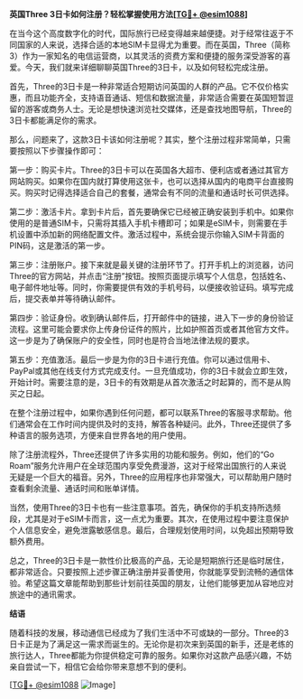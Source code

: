 **英国Three 3日卡如何注册？轻松掌握使用方法[[TG💪+ @esim1088](https://t.me/s/esim1088)]**

在当今这个高度数字化的时代，国际旅行已经变得越来越便捷。对于经常往返于不同国家的人来说，选择合适的本地SIM卡显得尤为重要。而在英国，Three（简称3）作为一家知名的电信运营商，以其灵活的资费方案和便捷的服务深受游客的喜爱。今天，我们就来详细聊聊英国Three的3日卡，以及如何轻松完成注册。

首先，Three的3日卡是一种非常适合短期访问英国的人群的产品。它不仅价格实惠，而且功能齐全，支持语音通话、短信和数据流量，非常适合需要在英国短暂逗留的游客或商务人士。无论是想快速浏览社交媒体，还是查找地图导航，Three的3日卡都能满足你的需求。

那么，问题来了，这款3日卡该如何注册呢？其实，整个注册过程非常简单，只需要按照以下步骤操作即可：

第一步：购买卡片。Three的3日卡可以在英国各大超市、便利店或者通过其官方网站购买。如果你在国内就打算使用这张卡，也可以选择从国内的电商平台直接购买。购买时记得选择适合自己的套餐，通常会有不同的流量和通话时长可供选择。

第二步：激活卡片。拿到卡片后，首先要确保它已经被正确安装到手机中。如果你使用的是普通SIM卡，只需将其插入手机卡槽即可；如果是eSIM卡，则需要在手机设置中添加新的网络配置文件。激活过程中，系统会提示你输入SIM卡背面的PIN码，这是激活的第一步。

第三步：注册账户。接下来就是最关键的注册环节了。打开手机上的浏览器，访问Three的官方网站，并点击“注册”按钮。按照页面提示填写个人信息，包括姓名、电子邮件地址等。同时，你需要提供有效的手机号码，以便接收验证码。填写完成后，提交表单并等待确认邮件。

第四步：验证身份。收到确认邮件后，打开邮件中的链接，进入下一步的身份验证流程。这里可能会要求你上传身份证件的照片，比如护照首页或者其他官方文件。这一步是为了确保账户的安全性，同时也是符合当地法律法规的要求。

第五步：充值激活。最后一步是为你的3日卡进行充值。你可以通过信用卡、PayPal或其他在线支付方式完成支付。一旦充值成功，你的3日卡就会立即生效，开始计时。需要注意的是，3日卡的有效期是从首次激活之时起算的，而不是从购买之日起。

在整个注册过程中，如果你遇到任何问题，都可以联系Three的客服寻求帮助。他们通常会在工作时间内提供及时的支持，解答各种疑问。此外，Three还提供了多种语言的服务选项，方便来自世界各地的用户使用。

除了注册流程外，Three还提供了许多实用的功能和服务。例如，他们的“Go Roam”服务允许用户在全球范围内享受免费漫游，这对于经常出国旅行的人来说无疑是一个巨大的福音。另外，Three的应用程序也非常强大，可以帮助用户随时查看剩余流量、通话时间和账单详情。

当然，使用Three的3日卡也有一些注意事项。首先，确保你的手机支持所选频段，尤其是对于eSIM卡而言，这一点尤为重要。其次，在使用过程中要注意保护个人信息安全，避免泄露敏感信息。最后，合理规划使用时间，以免超出预期导致额外费用。

总之，Three的3日卡是一款性价比极高的产品，无论是短期旅行还是临时居住，都非常适合。只要按照上述步骤正确注册并妥善使用，你就能享受到流畅的通信体验。希望这篇文章能帮助到那些计划前往英国的朋友，让他们能够更加从容地应对旅途中的通讯需求。

**结语**

随着科技的发展，移动通信已经成为了我们生活中不可或缺的一部分。Three的3日卡正是为了满足这一需求而诞生的。无论你是初次来到英国的新手，还是老练的旅行达人，Three都能为你提供稳定可靠的服务。如果你对这款产品感兴趣，不妨亲自尝试一下，相信它会给你带来意想不到的便利。

[[TG💪+ @esim1088](https://t.me/s/esim1088) ![Image](https://i.postimg.cc/4NQfJmqS/Snipaste-2025-05-13-00-14-12.png)]